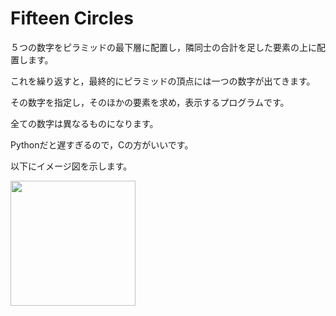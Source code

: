 # Fifteen Circles
５つの数字をピラミッドの最下層に配置し，隣同士の合計を足した要素の上に配置します。

これを繰り返すと，最終的にピラミッドの頂点には一つの数字が出てきます。

その数字を指定し，そのほかの要素を求め，表示するプログラムです。

全ての数字は異なるものになります。

Pythonだと遅すぎるので，Cの方がいいです。

以下にイメージ図を示します。

<img src="http://i.imgur.com/tLgQI1I.jpg" width="200">
